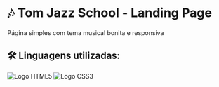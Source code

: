 # 🎶 Tom Jazz School - Landing Page
Página simples com tema musical bonita e responsiva 

## 🛠️ Linguagens utilizadas:

![Logo HTML5](https://img.shields.io/badge/HTML5-E34F26?style=for-the-badge&logo=html5&logoColor=white)
![Logo CSS3](https://img.shields.io/badge/CSS3-1572B6?style=for-the-badge&logo=css3&logoColor=white)